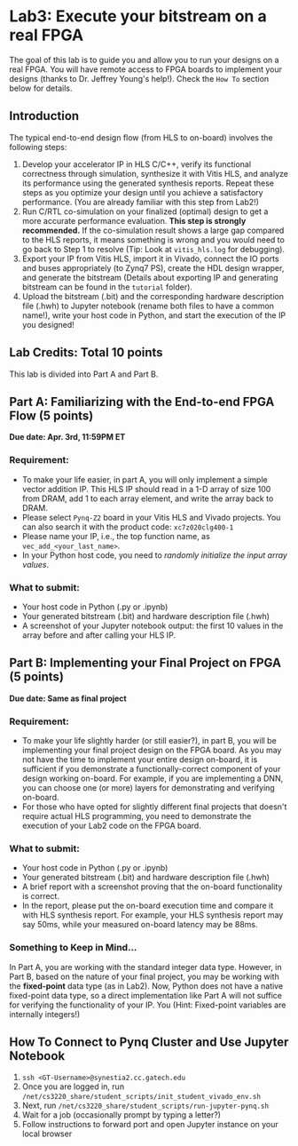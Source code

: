 # Lab3: Execute your bitstream on a real FPGA

The goal of this lab is to guide you and allow you to run your designs on a real FPGA. You will have remote access to FPGA boards to implement your designs (thanks to Dr. Jeffrey Young's help!). Check the `How To` section below for details.

## Introduction

The typical end-to-end design flow (from HLS to on-board) involves the following steps:
1. Develop your accelerator IP in HLS C/C++, verify its functional correctness through simulation, synthesize it with Vitis HLS, and analyze its performance using the generated synthesis reports. Repeat these steps as you optimize your design until you achieve a satisfactory performance. (You are already familiar with this step from Lab2!)
2. Run C/RTL co-simulation on your finalized (optimal) design to get a more accurate performance evaluation. **This step is strongly recommended.** If the co-simulation result shows a large gap compared to the HLS reports, it means something is wrong and you would need to go back to Step 1 to resolve (Tip: Look at `vitis_hls.log` for debugging).
3. Export your IP from Vitis HLS, import it in Vivado, connect the IO ports and buses appropriately (to Zynq7 PS), create the HDL design wrapper, and generate the bitstream (Details about exporting IP and generating bitstream can be found in the `tutorial` folder).
4. Upload the bitstream (.bit) and the corresponding hardware description file (.hwh) to Jupyter notebook (rename both files to have a common name!), write your host code in Python, and start the execution of the IP you designed!

## Lab Credits: Total 10 points
This lab is divided into Part A and Part B.

## Part A: Familiarizing with the End-to-end FPGA Flow (5 points)
**Due date: Apr. 3rd, 11:59PM ET**

### Requirement:
- To make your life easier, in part A, you will only implement a simple vector addition IP. This HLS IP should read in a 1-D array of size 100 from DRAM, add 1 to each array element, and write the array back to DRAM.
- Please select `Pynq-Z2` board in your Vitis HLS and Vivado projects. You can also search it with the product code: `xc7z020clg400-1`
- Please name your IP, i.e., the top function name, as `vec_add_<your_last_name>`.
- In your Python host code, you need to *randomly initialize the input array values*. 

### What to submit:
   -  Your host code in Python (.py or .ipynb)
   -  Your generated bitstream (.bit) and hardware description file (.hwh)
   -  A screenshot of your Jupyter notebook output: the first 10 values in the array before and after calling your HLS IP.


## Part B: Implementing your Final Project on FPGA (5 points) 
**Due date: Same as final project**

### Requirement:
- To make your life slightly harder (or still easier?), in part B, you will be implementing your final project design on the FPGA board. As you may not have the time to implement your entire design on-board, it is sufficient if you demonstrate a functionally-correct component of your design working on-board. For example, if you are implementing a DNN, you can choose one (or more) layers for demonstrating and verifying on-board.
- For those who have opted for slightly different final projects that doesn't require actual HLS programming, you need to demonstrate the execution of your Lab2 code on the FPGA board.

### What to submit:
 -  Your host code in Python (.py or .ipynb)
 -  Your generated bitstream (.bit) and hardware description file (.hwh)
 -  A brief report with a screenshot proving that the on-board functionality is correct.
 -  In the report, please put the on-board execution time and compare it with HLS synthesis report. For example, your HLS synthesis report may say 50ms, while your measured on-board latency may be 88ms.

### Something to Keep in Mind...
In Part A, you are working with the standard integer data type. However, in Part B, based on the nature of your final project, you may be working with the **fixed-point** data type (as in Lab2). Now, Python does not have a native fixed-point data type, so a direct implementation like Part A will not suffice for verifying the functionality of your IP. You (Hint: Fixed-point variables are internally integers!)

## How To Connect to Pynq Cluster and Use Jupyter Notebook

1. ```ssh <GT-Username>@synestia2.cc.gatech.edu```
2. Once you are logged in, run ```/net/cs3220_share/student_scripts/init_student_vivado_env.sh```
3. Next, run ```/net/cs3220_share/student_scripts/run-jupyter-pynq.sh```
4. Wait for a job (occasionally prompt by typing a letter?)
5. Follow instructions to forward port and open Jupyter instance on your local browser
